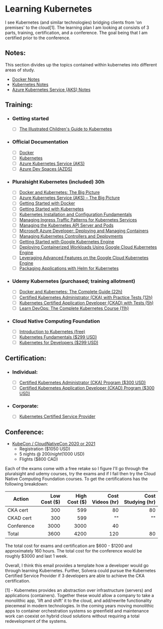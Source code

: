 # Learning Kubernetes
I see Kubernetes (and similar technologies) bridging clients from 'on premises' to the cloud[1].  The learning plan I am looking at consists of 3 parts, training, certification, and a conference.  The goal being that I am certified prior to the conference.

## Notes:
This section divides up the topics contained within kubernetes into different areas of study.
 * [Docker Notes](docker/toc.md)
 * [Kubernetes Notes](k8s/toc.md)
 * [Azure Kubernetes Service (AKS) Notes](aks/toc.md)

## Training:
* ### Getting started
  * [ ] [The Illustrated Children's Guide to Kubernetes](https://www.youtube.com/watch?v=4ht22ReBjno)
* ### Official Documentation
  * [ ] [Docker](https://docs.docker.com/)
  * [ ] [Kubernetes](https://kubernetes.io/docs/home/)
  * [ ] [Azure Kubernetes Service (AKS)](https://docs.microsoft.com/en-us/azure/aks/)
  * [ ] [Azure Dev Spaces (AZDS)](https://docs.microsoft.com/en-us/azure/dev-spaces/)
* ### Pluralsight Kubernetes (included) 30h
  * [ ] [Docker and Kubernetes: The Big Picture](https://app.pluralsight.com/library/courses/docker-kubernetes-big-picture/table-of-contents)
  * [ ] [Azure Kubernetes Service (AKS) – The Big Picture](https://app.pluralsight.com/library/courses/azure-container-service-big-picture/table-of-contents)
  * [ ] [Getting Started with Docker](https://app.pluralsight.com/library/courses/docker-getting-started/table-of-contents)
  * [ ] [Getting Started with Kubernetes](https://app.pluralsight.com/library/courses/getting-started-kubernetes/table-of-contents)
  * [ ] [Kubernetes Installation and Configuration Fundamentals](https://app.pluralsight.com/library/courses/kubernetes-installation-configuration-fundamentals/table-of-contents)
  * [ ] [Managing Ingress Traffic Patterns for Kubernetes Services](https://app.pluralsight.com/library/courses/managing-ingress-traffic-patterns-kubernetes-services/table-of-contents)
  * [ ] [Managing the Kubernetes API Server and Pods](https://app.pluralsight.com/library/courses/managing-kubernetes-api-server-pods/table-of-contents)
  * [ ] [Microsoft Azure Developer: Deploying and Managing Containers](https://app.pluralsight.com/library/courses/microsoft-azure-containers-deploying-managing/table-of-contents)
  * [ ] [Managing Kubernetes Controllers and Deployments](https://app.pluralsight.com/library/courses/managing-kubernetes-controllers-deployments/table-of-contents)
  * [ ] [Getting Started with Google Kubernetes Engine](https://app.pluralsight.com/library/courses/getting-started-google-kubernetes-engine/table-of-contents)
  * [ ] [Deploying Containerized Workloads Using Google Cloud Kubernetes Engine](https://app.pluralsight.com/library/courses/google-cloud-kubernetes-engine-deploying-containerized-workloads/table-of-contents)
  * [ ] [Leveraging Advanced Features on the Google Cloud Kubernetes Engine](https://app.pluralsight.com/library/courses/google-cloud-kubernetes-engine-leveraging-advanced-features/table-of-contents)
  * [ ] [Packaging Applications with Helm for Kubernetes](https://app.pluralsight.com/library/courses/packaging-applications-helm-kubernetes/table-of-contents)
* ### Udemy Kubernetes (purchased; training allotment)
  * [ ] [Docker and Kubernetes: The Complete Guide (22h)](https://www.udemy.com/course/docker-and-kubernetes-the-complete-guide/)
  * [ ] [Certified Kubernetes Administrator (CKA) with Practice Tests (12h)](https://www.udemy.com/course/certified-kubernetes-administrator-with-practice-tests/)
  * [ ] [Kubernetes Certified Application Developer (CKAD) with Tests (5h)](https://www.udemy.com/course/certified-kubernetes-application-developer/)
  * [ ] [Learn DevOps: The Complete Kubernetes Course (11h)](https://www.udemy.com/course/learn-devops-the-complete-kubernetes-course/)
* ### Cloud Native Computing Foundation
  * [ ] [Introduction to Kubernetes (free)](https://www.cncf.io/certification/training/)
  * [ ] [Kubernetes Fundamentals ($299 USD)](https://www.cncf.io/certification/training/)
  * [ ] [Kubernetes for Developers ($299 USD)](https://www.cncf.io/certification/training/)

## Certification:
* ### Individual:
  * [ ] [Certified Kubernetes Administrator (CKA) Program ($300 USD)](https://www.cncf.io/certification/cka/)
  * [ ] [Certified Kubernetes Application Developer (CKAD) Program ($300 USD)](https://www.cncf.io/certification/ckad/)
* ### Corporate:
  * [ ] [Kubernetes Certified Service Provider](https://www.cncf.io/certification/kcsp/)

## Conference:
* [KubeCon / CloudNativeCon 2020 or 2021](https://events.linuxfoundation.org/events/kubecon-cloudnativecon-north-america-2019/)
  * Registration ($1050 USD)
  * 5 nights @ $200/night ($1000 USD)
  * Flights ($800 CAD)

Each of the exams come with a free retake so I figure I'll go through the pluralsight and udemy courses, try the exams and if I fail then try the Cloud Native Computing Foundation courses.  To get the certifications has the following breakdown:

| Action | Low Cost ($) | High Cost ($) | Cost Videos (hr) | Cost Studying (hr) |
| ------ |-------------:|--------------:|-----------------:|-------------------:|
| CKA cert | 300        | 599           | 80               | 80                 |
| CKAD cert | 300       | 599           | ""               | ""                 |
| Conference | 3000     | 3000          | 40               |                    |
| Total | 3600          | 4200          | 120              | 80                 |

The total cost for exams and certification are $600 - $1200 and approximately 160 hours.
The total cost for the conference would be roughly $3000 and last 1 week.

Overall, I think this email provides a template how a developer would go through learning Kubernetes.  Further, Solvera could pursue the Kubernetes Certified Service Provider if 3 developers are able to achieve the CKA certification.

[1] - Kubernetes provides an abstraction over infrastructure (servers) and applications (containers).  Together these would allow a company to take a monolithic app, 'lift and shift' it to the cloud, and add/rewrite functionality piecemeal in modern technologies.  In the coming years moving monolithic apps to container orchestration systems so greenfield and maintenance work can coexist on hybrid cloud solutions without requiring a total redevelopment of the systems.
